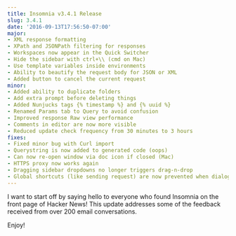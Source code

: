 ```yaml
---
title: Insomnia v3.4.1 Release
slug: 3.4.1
date: '2016-09-13T17:56:50-07:00'
major:
- XML response formatting
- XPath and JSONPath filtering for responses
- Workspaces now appear in the Quick Switcher
- Hide the sidebar with ctrl+\\ (cmd on Mac)
- Use template variables inside environments
- Ability to beautify the request body for JSON or XML
- Added button to cancel the current request
minor:
- Added ability to duplicate folders
- Add extra prompt before deleting things
- Added Nunjucks tags {% timestamp %} and {% uuid %}
- Renamed Params tab to Query to avoid confusion
- Improved response Raw view performance
- Comments in editor are now more visible
- Reduced update check frequency from 30 minutes to 3 hours
fixes:
- Fixed minor bug with Curl import
- Querystring is now added to generated code (oops)
- Can now re-open window via doc icon if closed (Mac)
- HTTPS proxy now works again
- Dragging sidebar dropdowns no longer triggers drag-n-drop
- Global shortcuts (like sending request) are now prevented when dialogs are open
---
```


I want to start off by saying hello to everyone who found Insomnia on the front
page of Hacker News! This update addresses some of the feedback received from 
over 200 email conversations.

Enjoy!
